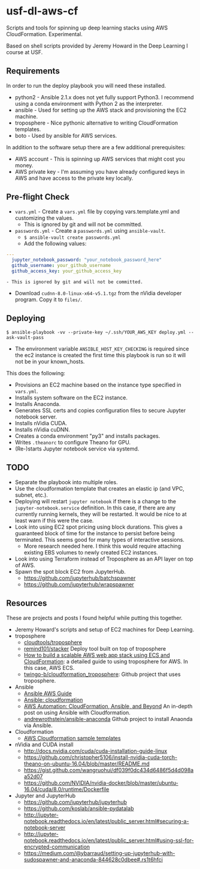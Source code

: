 # usf-dl-aws-cf

Scripts and tools for spinning up deep learning stacks using AWS CloudFormation.  Experimental.

Based on shell scripts provided by Jeremy Howard in the Deep Learning I course at USF.

## Requirements

In order to run the deploy playbook you will need these installed.

- python2 - Ansible 2.1.x does not yet fully support Python3.  I recommend using a conda environment with Python 2 as the interpreter.
- ansible - Used for setting up the AWS stack and provisioning the EC2 machine.
- troposphere - Nice pythonic alternative to writing CloudFormation templates.
- boto - Used by ansible for AWS services.

In addition to the software setup there are a few additional prerequisites:

- AWS account - This is spinning up AWS services that might cost you money.
- AWS private key - I'm assuming you have already configured keys in AWS and have access to the private key locally.

## Pre-flight Check

- `vars.yml` - Create a `vars.yml` file by copying vars.template.yml and customizing the values.
    - This is ignored by git and will not be committed.
- `passwords.yml` - Create a `passwords.yml` using `ansible-vault`.
    - `$ ansible-vault create passwords.yml`
    - Add the following values:
```YAML
---
  jupyter_notebook_password: "your_notebook_password_here"
  github_username: your_github_username
  github_access_key: your_github_access_key
```
    - This is ignored by git and will not be committed.
- Download `cudnn-8.0-linux-x64-v5.1.tgz` from the nVidia developer program. Copy it to `files/`.

## Deploying

`$ ansible-playbook -vv --private-key ~/.ssh/YOUR_AWS_KEY deploy.yml --ask-vault-pass`

- The environment variable `ANSIBLE_HOST_KEY_CHECKING` is required since the ec2 instance is created the first time
this playbook is run so it will not be in your known_hosts.

This does the following:

- Provisions an EC2 machine based on the instance type specified in `vars.yml`.
- Installs system software on the EC2 instance.
- Installs Anaconda.
- Generates SSL certs and copies configuration files to secure Jupyter notebook server.
- Installs nVidia CUDA.
- Installs nVidia cuDNN.
- Creates a conda environment "py3" and installs packages.
- Writes `.theanorc` to configure Theano for GPU.
- (Re-)starts Jupyter notebook service via systemd.

## TODO

- Separate the playbook into multiple roles.
- Use the cloudformation template that creates an elastic ip (and VPC, subnet, etc.).
- Deploying will restart `jupyter notebook` if there is a change to the `jupyter-notebook.service` definition.  In this
case, if there are any currently running kernels, they will be restarted.  It would be nice to at least warn if this
were the case.
- Look into using EC2 spot pricing using block durations.  This gives a guaranteed block of time for the instance to
persist before being terminated.  This seems good for many types of interactive sessions.
    - More research needed here.  I think this would require attaching existing EBS volumes to newly created EC2 instances.
- Look into using Terraform instead of Troposphere as an API layer on top of AWS.
- Spawn the spot block EC2 from JupyterHub.
    - https://github.com/jupyterhub/batchspawner
    - https://github.com/jupyterhub/wrapspawner

## Resources

These are projects and posts I found helpful while putting this together.

- Jeremy Howard's scripts and setup of EC2 machines for Deep Learning.
- troposphere
    - [cloudtools/troposphere](https://github.com/cloudtools/troposphere)
    - [remind101/stacker](https://github.com/remind101/stacker)
    Deploy tool built on top of troposphere
    - [How to build a scalable AWS web app stack using ECS and CloudFormation](http://jeanphix.me/2016/06/13/howto-cloudformation-ecs/):
    a detailed guide to using troposphere for AWS.  In this case, AWS ECS.
    - [twingo-b/cloudformation_troposphere](https://github.com/twingo-b/cloudformation_troposphere):
    Github project that uses troposphere.
- Ansible
    - [Ansible AWS Guide](http://docs.ansible.com/ansible/guide_aws.html)
    - [Ansible: cloudformation](http://docs.ansible.com/ansible/cloudformation_module.html)
    - [AWS Automation: CloudFormation, Ansible, and Beyond](https://codeblog.io/aws/automation/2016/05/21/aws-automation-cloudformation-ansible-and-beyond.html)
    An in-depth post on using Ansible with Cloudformation.
    - [andrewrothstein/ansible-anaconda](https://github.com/andrewrothstein/ansible-anaconda)
    Github project to install Anaonda via Ansible.
- Cloudformation
    - [AWS Cloudformation sample templates](http://docs.aws.amazon.com/AWSCloudFormation/latest/UserGuide/sample-templates-services-us-west-2.html)
- nVidia and CUDA install
    - http://docs.nvidia.com/cuda/cuda-installation-guide-linux
    - https://github.com/christopher5106/install-nvidia-cuda-torch-theano-on-ubuntu-16.04/blob/master/README.md
    - https://gist.github.com/wangruohui/df039f0dc434d6486f5d4d098aa52d07
    - https://github.com/NVIDIA/nvidia-docker/blob/master/ubuntu-16.04/cuda/8.0/runtime/Dockerfile
- Jupyter and JupyterHub
    - https://github.com/jupyterhub/jupyterhub
    - https://github.com/koslab/ansible-pydatalab
    - http://jupyter-notebook.readthedocs.io/en/latest/public_server.html#securing-a-notebook-server
    - http://jupyter-notebook.readthedocs.io/en/latest/public_server.html#using-ssl-for-encrypted-communication
    - https://medium.com/@ybarraud/setting-up-jupyterhub-with-sudospawner-and-anaconda-844628c0dbee#.rs1t6hfci
